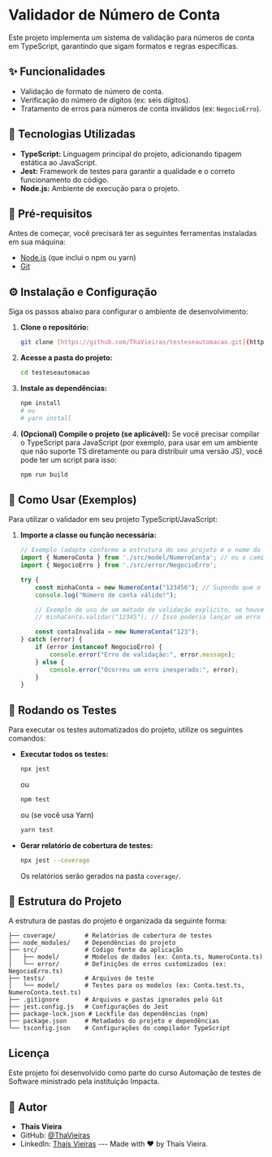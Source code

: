 # Validador de Número de Conta

Este projeto implementa um sistema de validação para números de conta em TypeScript, garantindo que sigam formatos e regras específicas.

## ✨ Funcionalidades

* Validação de formato de número de conta.
* Verificação do número de dígitos (ex: seis dígitos).
* Tratamento de erros para números de conta inválidos (ex: `NegocioErro`).

## 🚀 Tecnologias Utilizadas

* **TypeScript:** Linguagem principal do projeto, adicionando tipagem estática ao JavaScript.
* **Jest:** Framework de testes para garantir a qualidade e o correto funcionamento do código.
* **Node.js:** Ambiente de execução para o projeto.

## 🔧 Pré-requisitos

Antes de começar, você precisará ter as seguintes ferramentas instaladas em sua máquina:

* [Node.js](https://nodejs.org/) (que inclui o npm ou yarn)
* [Git](https://git-scm.com/)

## ⚙️ Instalação e Configuração

Siga os passos abaixo para configurar o ambiente de desenvolvimento:

1.  **Clone o repositório:**
    ```bash
    git clone [https://github.com/ThaVieiras/testeseautomacao.git](https://github.com/ThaVieiras/testeseautomacao.git) 
    ```
2.  **Acesse a pasta do projeto:**
    ```bash
    cd testeseautomacao 
    ```
3.  **Instale as dependências:**
    ```bash
    npm install
    # ou
    # yarn install
    ```
4.  **(Opcional) Compile o projeto (se aplicável):**
    Se você precisar compilar o TypeScript para JavaScript (por exemplo, para usar em um ambiente que não suporte TS diretamente ou para distribuir uma versão JS), você pode ter um script para isso:
    ```bash
    npm run build
    ```

## 🚀 Como Usar (Exemplos)

Para utilizar o validador em seu projeto TypeScript/JavaScript:

1.  **Importe a classe ou função necessária:**
    ```typescript
    // Exemplo (adapte conforme a estrutura do seu projeto e o nome da sua classe/função principal)
    import { NumeroConta } from './src/model/NumeroConta'; // ou o caminho para o arquivo compilado em 'dist/'
    import { NegocioErro } from './src/error/NegocioErro';

    try {
        const minhaConta = new NumeroConta("123456"); // Supondo que o construtor já valida
        console.log("Número de conta válido!");

        // Exemplo de uso de um método de validação explícito, se houver
        // minhaConta.validar("12345"); // Isso poderia lançar um erro

        const contaInvalida = new NumeroConta("123");
    } catch (error) {
        if (error instanceof NegocioErro) {
            console.error("Erro de validação:", error.message);
        } else {
            console.error("Ocorreu um erro inesperado:", error);
        }
    }
    ```
    
## 🧪 Rodando os Testes

Para executar os testes automatizados do projeto, utilize os seguintes comandos:

* **Executar todos os testes:**
    ```bash
    npx jest
    ```
    ou
    ```bash
    npm test
    ```
    ou (se você usa Yarn)
    ```bash
    yarn test
    ```

* **Gerar relatório de cobertura de testes:**
    ```bash
    npx jest --coverage
    ```
    Os relatórios serão gerados na pasta `coverage/`.

## 📁 Estrutura do Projeto

A estrutura de pastas do projeto é organizada da seguinte forma:
```
├── coverage/        # Relatórios de cobertura de testes
├── node_modules/    # Dependências do projeto
├── src/             # Código fonte da aplicação
│   ├── model/       # Modelos de dados (ex: Conta.ts, NumeroConta.ts)
│   └── error/       # Definições de erros customizados (ex: NegocioErro.ts)
├── tests/           # Arquivos de teste
│   └── model/       # Testes para os modelos (ex: Conta.test.ts, NumeroConta.test.ts)
├── .gitignore       # Arquivos e pastas ignorados pelo Git
├── jest.config.js   # Configurações do Jest
├── package-lock.json # Lockfile das dependências (npm)
├── package.json     # Metadados do projeto e dependências
└── tsconfig.json    # Configurações do compilador TypeScript
```

## Licença

Este projeto foi desenvolvido como parte do curso Automação de testes de Software ministrado pela instituição Impacta.


## 👤 Autor

* **Thaís Vieira**
* GitHub: [@ThaVieiras](https://github.com/ThaVieiras)
* LinkedIn: [Thaís Vieiras](https://www.linkedin.com/in/thaisvieiras) ---
Made with ❤️ by Thaís Vieira.
